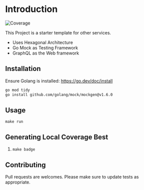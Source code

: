 # Introduction
![Coverage](https://img.shields.io/badge/Coverage-25.0%25-red)

This Project is a starter template for other services.
- Uses Hexagonal Architecture
- Go Mock as Testing Framework
- GraphQL as the Web framework

## Installation

Ensure Golang is installed: https://go.dev/doc/install

```bash
go mod tidy
go install github.com/golang/mock/mockgen@v1.6.0
```

## Usage

```cgo
make run
```


## Generating Local Coverage Best
1. `make badge`

## Contributing

Pull requests are welcomes.
Please make sure to update tests as appropriate.